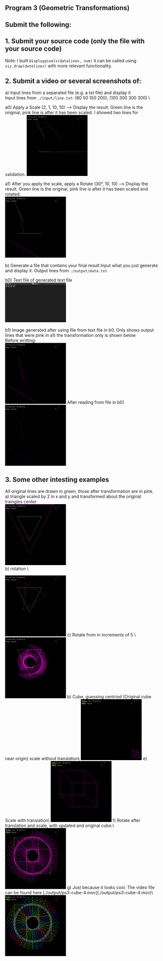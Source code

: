 ## Program 3 (Geometric Transformations)

## Submit the following:

## 1. Submit your source code (only the file with your source code)
Note: I built ```Displaypixels(datalines, num)``` it can be called using ```viz.draw(datelines)``` with more relevant functionality. 

## 2. Submit a video or several screenshots of:

a) Input lines from a separated file (e.g. a txt file) and display it \
Input lines from ```./input/line.txt```: (80 50 150 200), (100 300 300 300) \

a0) Apply a Scale (2, 1, 10, 10) --> Display the result. Green line is the original, pink line is after it has been scaled. I showed two lines for validation.
<img src="./output/ps3-2-a-0.png" heigh=200 width=200>

a1) After you apply the scale, apply a Rotate (30°, 10, 10) --> Display the result. Green line is the original, pink line is after it has been scaled and rotated.\
<img src="./output/ps3-2-a-1.png" heigh=200 width=200>

b) Generate a file that contains your final result Input what you just generate and display it. Output lines from ```./output/data.txt``` 

b0) Text file of generated text file \
<img src="./output/ps3-2-b-0.png" heigh=200 width=200> 

b1) Image generated after using file from text file in b0. Only shows output lines that were pink in a1) the transformation only is shown below\
Before writting: \
<img src="./output/ps3-2-a-1-b.png" heigh=200 width=200>
After reading from file in b0) \
<img src="./output/ps3-2-b-1.png" heigh=200 width=200>

## 3. Some other intesting examples 
All original lines are drawn in green, those after transformation are in pink. \
a) triangle scaled by 2 in x and y and transformed about the original traingles center\
<img src="./output/ps3-triangle-1.png" heigh=200 width=200>\
b) rotation \

<img src="./output/ps3-triangle-2.png" heigh=200 width=200>
c) Rotate from in increments of 5 \

<img src="./output/ps3-triangle-3.png" heigh=200 width=200>
b) Cube, guessing centriod (Original cube near origin) scale without translation\

<img src="./output/ps3-cube-1.png" heigh=200 width=200>
e) Scale with translation\

<img src="./output/ps3-cube-2.png" heigh=200 width=200>
f) Rotate after translation and scale, with updated and original cube.\

<img src="./output/ps3-cube-3.png" heigh=200 width=200>
g) Just because it looks cool. The video file can be found here [./output/ps3-cube-4.mov](./output/ps3-cube-4.mov)\

<img src="./output/ps3-cube-4.png" heigh=200 width=200>
